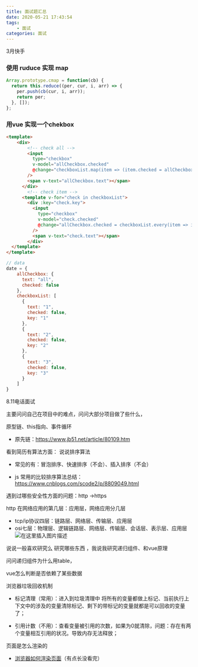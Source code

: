 ```yaml
---
title: 面试题汇总
date: 2020-05-21 17:43:54
tags:
	- 面试
categories: 面试
---
```





3月快手

### 使用 ruduce 实现 map

```js
Array.prototype.cmap = function(cb) {
  return this.reduce((per, cur, i, arr) => {
    per.push(cb(cur, i, arr));
    return per;
  }, []);
};

```

### 用vue 实现一个chekbox

```html
<template>
    <div>
        <!-- check all -->
        <input
          type="checkbox"
          v-model="allCheckbox.checked"
          @change="checkboxList.map(item => (item.checked = allCheckbox.checked))"
        />
        <span v-text="allCheckbox.text"></span>
      </div>
      	<!-- check item -->
      <template v-for="check in checkboxList">
        <div :key="check.key">
          <input
            type="checkbox"
            v-model="check.checked"
            @change="allCheckbox.checked = checkboxList.every(item => item.checked)"
          />
          <span v-text="check.text"></span>
        </div>
  </template>
</template>
```

```js
// data
date = {
    allCheckbox: {
      text: "all",
      checked: false
    },
    checkboxList: [
      {
        text: "1",
        checked: false,
        key: "1"
      },
      {
        text: "2",
        checked: false,
        key: "2"
      },
      {
        text: "3",
        checked: false,
        key: "3"
      }
    ]
}
```

8.11电话面试

主要问问自己在项目中的难点，问问大部分项目做了些什么，

原型链、this指向、事件循环

- 原先链：https://www.jb51.net/article/80109.htm

看到简历有算法方面： 说说排序算法

- 常见的有：冒泡排序、快速排序（不会）、插入排序（不会）

- js 常用的比较排序算法总结：https://www.cnblogs.com/scode2/p/8809049.html

遇到过哪些安全性方面的问题：http ->https

http 在网络应用的第几层：应用层，网络应用分几层

- tcp/ip协议四层：链路层、网络层、传输层、应用层
- osi七层：物理层、逻辑链路层、网络层、传输层、会话层、表示层、应用层
![在这里插入图片描述](https://img-blog.csdnimg.cn/20190311165112972.png)

说说一般喜欢研究么 研究哪些东西 ，我说我研究递归组件、和vue原理

问问递归组件为什么用table，

vue怎么判断是否依赖了某些数据

浏览器垃圾回收机制

- 标记清理（常用）：进入到垃圾清理中 将所有的变量都做上标记、当前执行上下文中的涉及的变量清除标记、剩下的带标记的变量就都是可以回收的变量了；

- 引用计数（不用）：查看变量被引用的次数，如果为0就清除，问题：存在有两个变量相互引用的状况。导致内存无法释放；

页面是怎么渲染的

- [浏览器如何渲染页面](https://www.cnblogs.com/kevin2chen/p/6938021.html)（有点长没看完）


